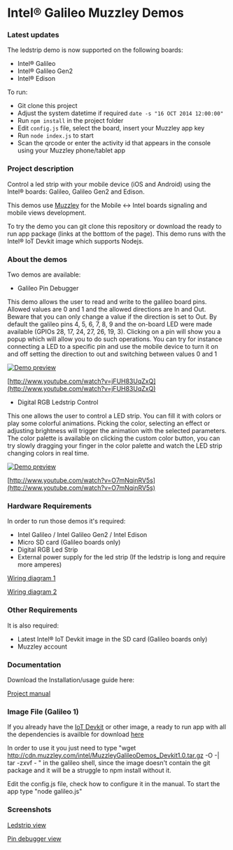 Intel® Galileo Muzzley Demos
========================

### Latest updates

The ledstrip demo is now supported on the following boards:
  - Intel® Galileo
  - Intel® Galileo Gen2
  - Intel® Edison


To run:
  - Git clone this project
  - Adjust the system datetime if required `date -s "16 OCT 2014 12:00:00"`
  - Run `npm install` in the project folder
  - Edit `config.js` file, select the board, insert your Muzzley app key
  - Run `node index.js` to start
  - Scan the qrcode or enter the activity id that appears in the console using your Muzzley phone/tablet app


### Project description

Control a led strip with your mobile device (iOS and Android) using the Intel® boards: Galileo, Galileo Gen2 and Edison.

This demos use [Muzzley](http://www.muzzley.com) for the Mobile <-> Intel boards signaling and mobile views development.

To try the demo you can git clone this repository or download the ready to run app package (links at the botttom of the page). This demo runs with the Intel® IoT Devkit image which supports Nodejs.

### About the demos

Two demos are available:
  - Galileo Pin Debugger

  This demo allows the user to read and write to the galileo board pins. Allowed values are 0 and 1 and the allowed directions are In and Out. Beware that you can only change a value if the direction is set to Out.
  By default the galileo pins 4, 5, 6, 7, 8, 9 and the on-board LED were made available (GPIOs 28, 17, 24, 27, 26, 19, 3).
  Clicking on a pin will show you a popup which will allow you to do such operations. You can try for instance connecting a LED to a specific pin and use the mobile device to turn it on and off setting the direction to out and switching between values 0 and 1

[![Demo preview](http://img.youtube.com/vi/jFUH83UqZxQ/0.jpg)](http://www.youtube.com/watch?v=jFUH83UqZxQ)

[http://www.youtube.com/watch?v=jFUH83UqZxQ](http://www.youtube.com/watch?v=jFUH83UqZxQ)

  - Digital RGB Ledstrip Control

  This one allows the user to control a LED strip. You can fill it with colors or play some colorful animations. Picking the color, selecting an effect or adjusting brightness will trigger the animation with the selected parameters. The color palette is available on clicking the custom color button, you can try slowly dragging your finger in the color palette and watch the LED strip changing colors in real time.

[![Demo preview](http://img.youtube.com/vi/O7mNqinRV5s/0.jpg)](http://www.youtube.com/watch?v=O7mNqinRV5s)

[http://www.youtube.com/watch?v=O7mNqinRV5s](http://www.youtube.com/watch?v=O7mNqinRV5s)

### Hardware Requirements

In order to run those demos it's required:
  - Intel Galileo / Intel Galileo Gen2 / Intel Edison
  - Micro SD card (Galileo boards only)
  - Digital RGB Led Strip
  - External power supply for the led strip (If the ledstrip is long and require more amperes)

[Wiring diagram 1](https://raw.github.com/v0od0oChild/MuzzleyGalileoDemos/master/docs/wiring_diagram.png)

[Wiring diagram 2](https://raw.github.com/v0od0oChild/MuzzleyGalileoDemos/master/docs/another_wiring_diagram.png)


### Other Requirements

It is also required:
  - Latest Intel® IoT Devkit image in the SD card (Galileo boards only)
  - Muzzley account


### Documentation

Download the Installation/usage guide here:

[Project manual](https://raw.github.com/v0od0oChild/MuzzleyGalileoDemos/master/docs/manual_v1.3.pdf)


### Image File (Galileo 1)

If you already have the [IoT Devkit](http://software.intel.com/en-us/iotdevkit) or other image, a ready to run app with all the dependencies is availble for download [here](http://cdn.muzzley.com/intel/MuzzleyGalileoDemos_Devkit1.0.tar.gz)

In order to use it you just need to type "wget http://cdn.muzzley.com/intel/MuzzleyGalileoDemos_Devkit1.0.tar.gz -O -| tar -zxvf -
" in the galileo shell, since the image doesn't contain the git package and it will be a struggle to npm install without it.

Edit the config.js file, check how to configure it in the manual.
To start the app type "node galileo.js"


### Screenshots

[Ledstrip view](https://raw.github.com/v0od0oChild/MuzzleyGalileoDemos/master/Screenshots/ledstrip_control.png)

[Pin debugger view](https://raw.github.com/v0od0oChild/MuzzleyGalileoDemos/master/Screenshots/pin_debugger.png)
